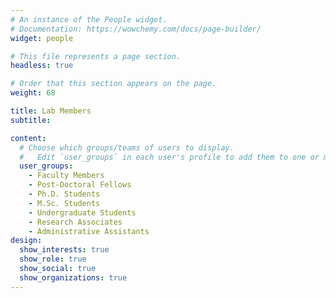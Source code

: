 ```yaml
---
# An instance of the People widget.
# Documentation: https://wowchemy.com/docs/page-builder/
widget: people

# This file represents a page section.
headless: true

# Order that this section appears on the page.
weight: 68

title: Lab Members
subtitle:

content:
  # Choose which groups/teams of users to display.
  #   Edit `user_groups` in each user's profile to add them to one or more of these groups.
  user_groups:
    - Faculty Members
    - Post-Doctoral Fellows
    - Ph.D. Students
    - M.Sc. Students
    - Undergraduate Students
    - Research Associates
    - Administrative Assistants
design:
  show_interests: true
  show_role: true
  show_social: true
  show_organizations: true
---
```

